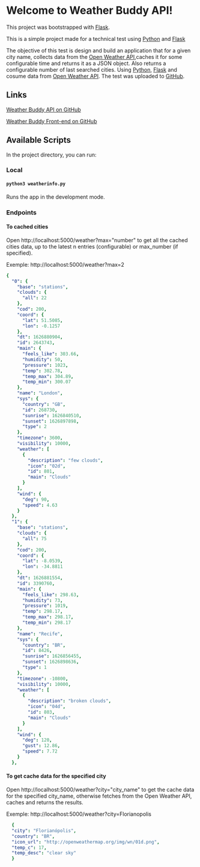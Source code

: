 # Welcome to Weather Buddy API!

  

  

This project was bootstrapped with [Flask](https://flask.palletsprojects.com/en/2.0.x/).

  

  

This is a simple project made for a technical test using [Python](https://www.python.org/) and [Flask](https://flask.palletsprojects.com/en/2.0.x/)

  

  

The objective of this test is design and build an application that for a given city name, collects data from the [Open Weather API](https://openweathermap.org/),caches it for some configurable time and returns it as a JSON object. Also returns a configurable number of last searched cities. Using [Python](https://www.python.org/), [Flask](https://flask.palletsprojects.com/en/2.0.x/) and cosume data from [Open Weather API](https://openweathermap.org/). The test was uploaded to [GitHub](https://github.com/coelhots/WeatherBuddy).

  

  

## Links

  

[Weather Buddy API on GitHub](https://github.com/coelhots/WeatherBuddy)

  

[Weather Buddy Front-end on GitHub](https://github.com/coelhots/WeatherBuddyReact)

  

## Available Scripts

  

  

In the project directory, you can run:

  

  

### Local

  

  

#### `python3 weatherinfo.py`

  

Runs the app in the development mode.

### Endpoints

#### To cached cities
Open http://localhost:5000/weather?max="number"  to get all the cached cities data, up to the latest n entries (configurable) or max_number (if specified).

Exemple: http://localhost:5000/weather?max=2

```yaml
{
  "0": {
    "base": "stations",
    "clouds": {
      "all": 22
    },
    "cod": 200,
    "coord": {
      "lat": 51.5085,
      "lon": -0.1257
    },
    "dt": 1626880904,
    "id": 2643743,
    "main": {
      "feels_like": 303.66,
      "humidity": 50,
      "pressure": 1023,
      "temp": 302.78,
      "temp_max": 304.89,
      "temp_min": 300.07
    },
    "name": "London",
    "sys": {
      "country": "GB",
      "id": 268730,
      "sunrise": 1626840510,
      "sunset": 1626897898,
      "type": 2
    },
    "timezone": 3600,
    "visibility": 10000,
    "weather": [
      {
        "description": "few clouds",
        "icon": "02d",
        "id": 801,
        "main": "Clouds"
      }
    ],
    "wind": {
      "deg": 90,
      "speed": 4.63
    }
  },
  "1": {
    "base": "stations",
    "clouds": {
      "all": 75
    },
    "cod": 200,
    "coord": {
      "lat": -8.0539,
      "lon": -34.8811
    },
    "dt": 1626881554,
    "id": 3390760,
    "main": {
      "feels_like": 298.63,
      "humidity": 73,
      "pressure": 1019,
      "temp": 298.17,
      "temp_max": 298.17,
      "temp_min": 298.17
    },
    "name": "Recife",
    "sys": {
      "country": "BR",
      "id": 8426,
      "sunrise": 1626856455,
      "sunset": 1626898636,
      "type": 1
    },
    "timezone": -10800,
    "visibility": 10000,
    "weather": [
      {
        "description": "broken clouds",
        "icon": "04d",
        "id": 803,
        "main": "Clouds"
      }
    ],
    "wind": {
      "deg": 120,
      "gust": 12.86,
      "speed": 7.72
    }
  },
```



#### To get cache data for the specified city


Open http://localhost:5000/weather?city="city_name" to get the cache data for the specified city_name, otherwise fetches from the Open Weather API, caches and returns the results.

Exemple: http://localhost:5000/weather?city=Florianopolis

```yaml
  {
  "city": "Florianópolis",
  "country": "BR",
  "icon_url": "http://openweathermap.org/img/wn/01d.png",
  "temp_c": 17,
  "temp_desc": "clear sky"
  }
  ```